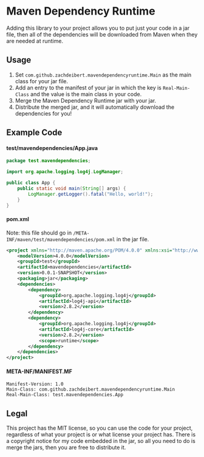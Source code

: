 # Maven Dependency Runtime

Adding this library to your project allows you to put just your code in a jar
file, then all of the dependencies will be downloaded from Maven when they are
needed at runtime.

## Usage

1. Set `com.github.zachdeibert.mavendependencyruntime.Main` as the main class
   for your jar file.
2. Add an entry to the manifest of your jar in which the key is
   `Real-Main-Class` and the value is the main class in your code.
3. Merge the Maven Dependency Runtime jar with your jar.
4. Distribute the merged jar, and it will automatically download the
   dependencies for you!

## Example Code

#### test/mavendependencies/App.java
```java
package test.mavendependencies;

import org.apache.logging.log4j.LogManager;

public class App {
	public static void main(String[] args) {
		LogManager.getLogger().fatal("Hello, world!");
	}
}
```

#### pom.xml
Note: this file should go in `/META-INF/maven/test/mavendependencies/pom.xml` in
the jar file.
```xml
<project xmlns="http://maven.apache.org/POM/4.0.0" xmlns:xsi="http://www.w3.org/2001/XMLSchema-instance" xsi:schemaLocation="http://maven.apache.org/POM/4.0.0 http://maven.apache.org/xsd/maven-4.0.0.xsd">
    <modelVersion>4.0.0</modelVersion>
    <groupId>test</groupId>
    <artifactId>mavendependencies</artifactId>
    <version>0.0.1-SNAPSHOT</version>
    <packaging>jar</packaging>
    <dependencies>
        <dependency>
            <groupId>org.apache.logging.log4j</groupId>
            <artifactId>log4j-api</artifactId>
            <version>2.8.2</version>
        </dependency>
        <dependency>
            <groupId>org.apache.logging.log4j</groupId>
            <artifactId>log4j-core</artifactId>
            <version>2.8.2</version>
            <scope>runtime</scope>
        </dependency>
    </dependencies>
</project>
```

#### META-INF/MANIFEST.MF
```
Manifest-Version: 1.0
Main-Class: com.github.zachdeibert.mavendependencyruntime.Main
Real-Main-Class: test.mavendependencies.App
```

## Legal

This project has the MIT license, so you can use the code for your project,
regardless of what your project is or what license your project has.
There is a copyright notice for my code embedded in the jar, so all you need to
do is merge the jars, then you are free to distribute it.
